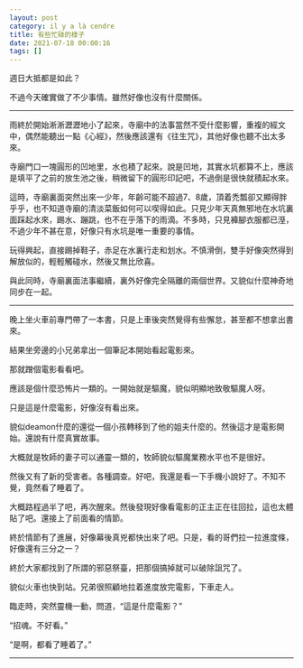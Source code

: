 ```yaml
---
layout: post
category: il y a là cendre
title: 有些忙碌的樣子
date: 2021-07-18 00:00:16
tags: []
---
```


週日大抵都是如此？

不過今天確實做了不少事情。雖然好像也沒有什麼關係。

------

雨終於開始淅淅瀝瀝地小了起來，寺廟中的法事當然不受什麼影響，重複的經文中，偶然能聽出一點《心經》，然後應該還有《往生咒》，其他好像也聽不出太多來。

寺廟門口一塊圓形的凹地里，水也積了起來。說是凹地，其實水坑都算不上，應該是填平了之前的放生池之後，稍微留下的圓形印記吧，不過倒是很快就積起水來。

這時，寺廟裏面突然出來一少年，年齡可能不超過7、8歲，頂着禿瓢卻又顯得胖乎乎，也不知道寺廟的清淡菜飯如何可以喫得如此。只見少年天真無邪地在水坑裏面踩起水來，踢水、蹦跳，也不在乎落下的雨滴。不多時，只見褲腳衣服都已溼，不過少年不甚在意，好像只有水坑是唯一重要的事情。

玩得興起，直接踢掉鞋子，赤足在水裏行走和划水。不慎滑倒，雙手好像突然得到解放似的，輕輕觸碰水，然後又無比欣喜。

與此同時，寺廟裏面法事繼續，裏外好像完全隔離的兩個世界。又貌似什麼神奇地同步在一起。

------

晚上坐火車前專門帶了一本書，只是上車後突然覺得有些懈怠，甚至都不想拿出書來。

結果坐旁邊的小兄弟拿出一個筆記本開始看起電影來。

那就蹭個電影看看吧。

應該是個什麼恐怖片一類的。一開始就是驅魔，貌似明顯地致敬驅魔人呀。

只是這是什麼電影，好像沒有看出來。

貌似deamon什麼的還從一個小孩轉移到了他的姐夫什麼的。然後這才是電影開始。還說有什麼真實故事。

大概就是牧師的妻子可以通靈一類的，牧師貌似驅魔業務水平也不是很好。

然後又有了新的受害者。各種調查。好吧，我還是看一下手機小說好了。不知不覺，竟然看了睡着了。

大概路程過半了吧，再次醒來。然後發現好像看電影的正主正在往回拉，這也太體貼了吧。還接上了前面看的情節。

終於情節有了進展，好像幕後真兇都快出來了吧。只是，看的哥們拉一拉進度條，好像還有三分之一？

終於大家都找到了所謂的邪惡祭臺，把那個搞掉就可以破除詛咒了。

貌似火車也快到站。兄弟很照顧地拉着進度放完電影，下車走人。

臨走時，突然靈機一動，問道，“這是什麼電影？”

“招魂。不好看。”

“是啊，都看了睡着了。”

------
